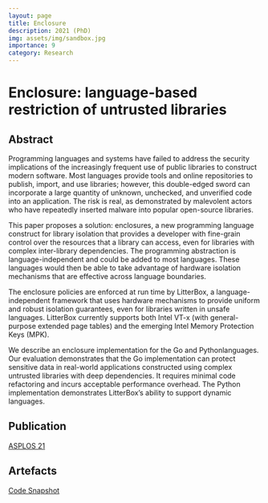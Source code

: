 ```yaml
---
layout: page
title: Enclosure
description: 2021 (PhD)
img: assets/img/sandbox.jpg
importance: 9
category: Research 
---
```


# Enclosure: language-based restriction of untrusted libraries 

## Abstract

Programming languages and systems have failed to address the security implications of the increasingly frequent use of public libraries to construct modern software.
Most languages provide tools and online repositories to publish, import, and use libraries; however, this double-edged sword can incorporate a large quantity of unknown, unchecked, and unverified code into an application.
The risk is real, as demonstrated by malevolent actors who have repeatedly inserted malware into popular open-source libraries.

This paper proposes a solution: enclosures, a new programming language construct for library isolation that provides a developer with fine-grain control over the resources that a library can access, even for libraries with complex inter-library dependencies.
The programming abstraction is language-independent and could be added to most languages.
These languages would then be able to take advantage of hardware isolation mechanisms that are effective across language boundaries.

The enclosure policies are enforced at run time by LitterBox, a language-independent framework that uses hardware mechanisms to provide uniform and robust isolation guarantees, even for libraries written in unsafe languages.
LitterBox currently supports both Intel VT-x (with general-purpose extended page tables) and the emerging Intel Memory Protection Keys (MPK).

We describe an enclosure implementation for the Go and Pythonlanguages.
Our evaluation demonstrates that the Go implementation can protect sensitive data in real-world applications constructed using complex untrusted libraries with deep dependencies.
It requires minimal code refactoring and incurs acceptable performance overhead.
The Python implementation demonstrates LitterBox’s ability to support dynamic languages.

## Publication

<a href='https://dl.acm.org/doi/10.1145/3445814.3446728'>ASPLOS 21</a>

## Artefacts

<a href='https://github.com/aghosn/enclosures'>Code Snapshot</a>
